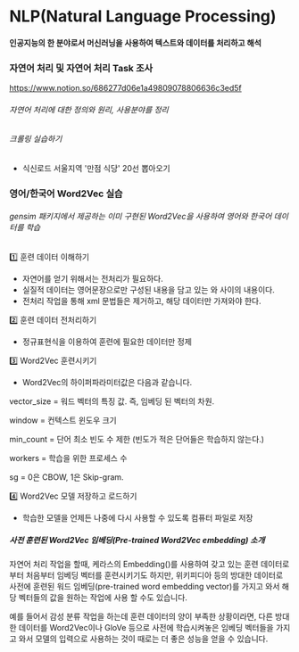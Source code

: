 # NLP(Natural Language Processing)
#### 인공지능의 한 분야로서 머신러닝을 사용하여 텍스트와 데이터를 처리하고 해석

### 자연어 처리 및 자연어 처리 Task 조사
https://www.notion.so/686277d06e1a49809078806636c3ed5f
###### 자연어 처리에 대한 정의와 원리, 사용분야를 정리

###### 크롤링 실습하기

- 식신로드 서울지역 '만점 식당' 20선 뽑아오기

### 영어/한국어 Word2Vec 실습
###### gensim 패키지에서 제공하는 이미 구현된 Word2Vec을 사용하여 영어와 한국어 데이터를 학습

1️⃣ 훈련 데이터 이해하기
- 자연어를 얻기 위해서는 전처리가 필요하다.
- 실질적 데이터는 영어문장으로만 구성된 내용을 담고 있는 <content>와 </content> 사이의 내용이다.
- 전처리 작업을 통해 xml 문법들은 제거하고, 해당 데이터만 가져와야 한다.

2️⃣ 훈련 데이터 전처리하기
- 정규표현식을 이용하여 훈련에 필요한 데이터만 정제

3️⃣ Word2Vec 훈련시키기
- Word2Vec의 하이퍼파라미터값은 다음과 같습니다.

vector_size = 워드 벡터의 특징 값. 즉, 임베딩 된 벡터의 차원.

window = 컨텍스트 윈도우 크기

min_count = 단어 최소 빈도 수 제한 (빈도가 적은 단어들은 학습하지 않는다.)

workers = 학습을 위한 프로세스 수

sg = 0은 CBOW, 1은 Skip-gram.

4️⃣ Word2Vec 모델 저장하고 로드하기
- 학습한 모델을 언제든 나중에 다시 사용할 수 있도록 컴퓨터 파일로 저장

##### 사전 훈련된 Word2Vec 임베딩(Pre-trained Word2Vec embedding) 소개
자연어 처리 작업을 할때, 케라스의 Embedding()를 사용하여 갖고 있는 훈련 데이터로부터 처음부터 임베딩 벡터를 훈련시키기도 하지만, 위키피디아 등의 방대한 데이터로 사전에 훈련된 워드 임베딩(pre-trained word embedding vector)를 가지고 와서 해당 벡터들의 값을 원하는 작업에 사용 할 수도 있습니다.

예를 들어서 감성 분류 작업을 하는데 훈련 데이터의 양이 부족한 상황이라면, 다른 방대한 데이터를 Word2Vec이나 GloVe 등으로 사전에 학습시켜놓은 임베딩 벡터들을 가지고 와서 모델의 입력으로 사용하는 것이 때로는 더 좋은 성능을 얻을 수 있습니다.
